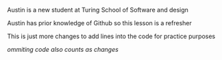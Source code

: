 Austin is a new student at Turing School of Software and design

Austin has prior knowledge of Github so this lesson is a refresher

This is just more changes to add lines into the code for practice purposes

*ommiting code also counts as changes*
